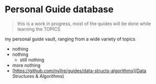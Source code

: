 # Personal Guide database

> this is a work in progress, most of the quides will be done while learning the TOPICS

my personal guide vault, ranging from a wide variety of topics

- nothing
- nothing
  - still nothing
- more nothing
- [https://github.com/nyllre/guides/data-structs-algorithms](Data Structures & Algorithms)
